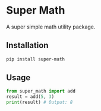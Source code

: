 # Super Math

A super simple math utility package.

## Installation
```bash
pip install super-math
```

## Usage
```python
from super_math import add
result = add(5, 3)
print(result) # Output: 8
```
